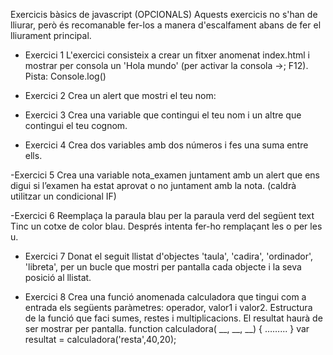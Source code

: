 Exercicis bàsics de javascript (OPCIONALS)
Aquests exercicis no s'han de lliurar, però és recomanable fer-los a manera d'escalfament abans de fer el lliurament principal.


- Exercici 1
L'exercici consisteix a crear un fitxer anomenat index.html i mostrar per consola un 'Hola mundo' (per activar la consola ->; F12). Pista: Console.log()

- Exercici 2
Crea un alert que mostri el teu nom:

- Exercici 3
Crea una variable que contingui el teu nom i un altre que contingui el teu cognom.

- Exercici 4
Crea dos variables amb dos números i fes una suma entre ells.

-Exercici 5
Crea una variable nota_examen juntament amb un alert que ens digui si l’examen ha estat aprovat o no juntament amb la nota. (caldrà utilitzar un condicional IF)

-Exercici 6
Reemplaça la paraula blau per la paraula verd del següent text Tinc un cotxe de color blau. Després intenta fer-ho remplaçant les o per les u.

- Exercici 7
Donat el seguit llistat d'objectes 'taula', 'cadira', 'ordinador', 'libreta', per un bucle que mostri per pantalla cada objecte i la seva posició al llistat.

- Exercici 8
Crea una funció anomenada calculadora que tingui com a entrada els següents paràmetres: operador, valor1 i valor2. 
Estructura de la funció que faci sumes, restes i multiplicacions. El resultat haurà de ser mostrar per pantalla.
function calculadora( __, __, __)
{
……...
}
var resultat = calculadora('resta',40,20);